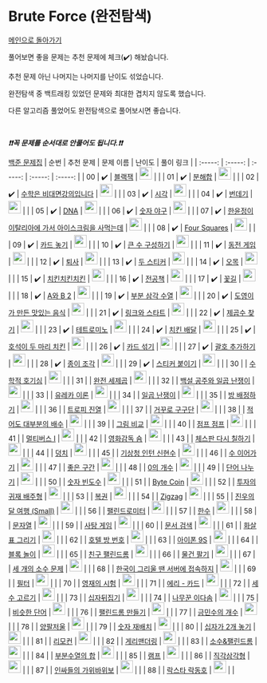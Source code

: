 # Brute Force (완전탐색)

[메인으로 돌아가기](https://github.com/tony9402/baekjoon)

풀어보면 좋을 문제는 추천 문제에 체크(:heavy_check_mark:) 해놨습니다.

추천 문제 아닌 나머지는 나머지를 난이도 섞었습니다.

완전탐색 중 백트래킹 있었던 문제와 최대한 겹치지 않도록 했습니다.

다른 알고리즘 풀었어도 완전탐색으로 풀어보시면 좋습니다.

<br>

***❗️❗️꼭 문제를 순서대로 안풀어도 됩니다.❗️❗️***

[백준 문제집](https://www.acmicpc.net/workbook/view/7271)
|          순번          |        추천 문제         |        문제 이름         |         난이도          |        풀이 링크         |
| :-----: | :-----: | :-----: | :-----: | :-----: |
| 00 |  :heavy_check_mark:  | <a href="http://boj.kr/2798" target="_blank">블랙잭</a> | <img height="25px" width="25px=" src="https://static.solved.ac/tier_small/4.svg"/> |                      |
| 01 |  :heavy_check_mark:  | <a href="http://boj.kr/2231" target="_blank">분해합</a> | <img height="25px" width="25px=" src="https://static.solved.ac/tier_small/4.svg"/> |                      |
| 02 |  :heavy_check_mark:  | <a href="http://boj.kr/19532" target="_blank">수학은 비대면강의입니다</a> | <img height="25px" width="25px=" src="https://static.solved.ac/tier_small/4.svg"/> |                      |
| 03 |  :heavy_check_mark:  | <a href="http://boj.kr/18312" target="_blank">시각</a> | <img height="25px" width="25px=" src="https://static.solved.ac/tier_small/4.svg"/> |                      |
| 04 |  :heavy_check_mark:  | <a href="http://boj.kr/15721" target="_blank">번데기</a> | <img height="25px" width="25px=" src="https://static.solved.ac/tier_small/5.svg"/> |                      |
| 05 |  :heavy_check_mark:  | <a href="http://boj.kr/1969" target="_blank">DNA</a> | <img height="25px" width="25px=" src="https://static.solved.ac/tier_small/6.svg"/> |                      |
| 06 |  :heavy_check_mark:  | <a href="http://boj.kr/2503" target="_blank">숫자 야구</a> | <img height="25px" width="25px=" src="https://static.solved.ac/tier_small/6.svg"/> |                      |
| 07 |  :heavy_check_mark:  | <a href="http://boj.kr/2422" target="_blank">한윤정이 이탈리아에 가서 아이스크림을 사먹는데</a> | <img height="25px" width="25px=" src="https://static.solved.ac/tier_small/6.svg"/> |                      |
| 08 |  :heavy_check_mark:  | <a href="http://boj.kr/17626" target="_blank">Four Squares</a> | <img height="25px" width="25px=" src="https://static.solved.ac/tier_small/6.svg"/> |                      |
| 09 |  :heavy_check_mark:  | <a href="http://boj.kr/5568" target="_blank">카드 놓기</a> | <img height="25px" width="25px=" src="https://static.solved.ac/tier_small/6.svg"/> |                      |
| 10 |  :heavy_check_mark:  | <a href="http://boj.kr/18511" target="_blank">큰 수 구성하기</a> | <img height="25px" width="25px=" src="https://static.solved.ac/tier_small/6.svg"/> |                      |
| 11 |  :heavy_check_mark:  | <a href="http://boj.kr/9079" target="_blank">동전 게임</a> | <img height="25px" width="25px=" src="https://static.solved.ac/tier_small/6.svg"/> |                      |
| 12 |  :heavy_check_mark:  | <a href="http://boj.kr/14501" target="_blank">퇴사</a> | <img height="25px" width="25px=" src="https://static.solved.ac/tier_small/7.svg"/> |                      |
| 13 |  :heavy_check_mark:  | <a href="http://boj.kr/16937" target="_blank">두 스티커</a> | <img height="25px" width="25px=" src="https://static.solved.ac/tier_small/7.svg"/> |                      |
| 14 |  :heavy_check_mark:  | <a href="http://boj.kr/2615" target="_blank">오목</a> | <img height="25px" width="25px=" src="https://static.solved.ac/tier_small/8.svg"/> |                      |
| 15 |  :heavy_check_mark:  | <a href="http://boj.kr/16439" target="_blank">치킨치킨치킨</a> | <img height="25px" width="25px=" src="https://static.solved.ac/tier_small/8.svg"/> |                      |
| 16 |  :heavy_check_mark:  | <a href="http://boj.kr/16508" target="_blank">전공책</a> | <img height="25px" width="25px=" src="https://static.solved.ac/tier_small/8.svg"/> |                      |
| 17 |  :heavy_check_mark:  | <a href="http://boj.kr/14620" target="_blank">꽃길</a> | <img height="25px" width="25px=" src="https://static.solved.ac/tier_small/9.svg"/> |                      |
| 18 |  :heavy_check_mark:  | <a href="http://boj.kr/12919" target="_blank">A와 B 2</a> | <img height="25px" width="25px=" src="https://static.solved.ac/tier_small/9.svg"/> |                      |
| 19 |  :heavy_check_mark:  | <a href="http://boj.kr/1548" target="_blank">부분 삼각 수열</a> | <img height="25px" width="25px=" src="https://static.solved.ac/tier_small/9.svg"/> |                      |
| 20 |  :heavy_check_mark:  | <a href="http://boj.kr/2961" target="_blank">도영이가 만든 맛있는 음식</a> | <img height="25px" width="25px=" src="https://static.solved.ac/tier_small/10.svg"/> |                      |
| 21 |  :heavy_check_mark:  | <a href="http://boj.kr/15661" target="_blank">링크와 스타트</a> | <img height="25px" width="25px=" src="https://static.solved.ac/tier_small/10.svg"/> |                      |
| 22 |  :heavy_check_mark:  | <a href="http://boj.kr/1025" target="_blank">제곱수 찾기</a> | <img height="25px" width="25px=" src="https://static.solved.ac/tier_small/11.svg"/> |                      |
| 23 |  :heavy_check_mark:  | <a href="http://boj.kr/14500" target="_blank">테트로미노</a> | <img height="25px" width="25px=" src="https://static.solved.ac/tier_small/11.svg"/> |                      |
| 24 |  :heavy_check_mark:  | <a href="http://boj.kr/15686" target="_blank">치킨 배달</a> | <img height="25px" width="25px=" src="https://static.solved.ac/tier_small/11.svg"/> |                      |
| 25 |  :heavy_check_mark:  | <a href="http://boj.kr/21278" target="_blank">호석이 두 마리 치킨</a> | <img height="25px" width="25px=" src="https://static.solved.ac/tier_small/11.svg"/> |                      |
| 26 |  :heavy_check_mark:  | <a href="http://boj.kr/21315" target="_blank">카드 섞기</a> | <img height="25px" width="25px=" src="https://static.solved.ac/tier_small/11.svg"/> |                      |
| 27 |  :heavy_check_mark:  | <a href="http://boj.kr/16637" target="_blank">괄호 추가하기</a> | <img height="25px" width="25px=" src="https://static.solved.ac/tier_small/13.svg"/> |                      |
| 28 |  :heavy_check_mark:  | <a href="http://boj.kr/14391" target="_blank">종이 조각</a> | <img height="25px" width="25px=" src="https://static.solved.ac/tier_small/13.svg"/> |                      |
| 29 |  :heavy_check_mark:  | <a href="http://boj.kr/18808" target="_blank">스티커 붙이기</a> | <img height="25px" width="25px=" src="https://static.solved.ac/tier_small/13.svg"/> |                      |
| 30 |                      | <a href="http://boj.kr/9094" target="_blank">수학적 호기심</a> | <img height="25px" width="25px=" src="https://static.solved.ac/tier_small/3.svg"/> |                      |
| 31 |                      | <a href="http://boj.kr/4690" target="_blank">완전 세제곱</a> | <img height="25px" width="25px=" src="https://static.solved.ac/tier_small/3.svg"/> |                      |
| 32 |                      | <a href="http://boj.kr/3040" target="_blank">백설 공주와 일곱 난쟁이</a> | <img height="25px" width="25px=" src="https://static.solved.ac/tier_small/4.svg"/> |                      |
| 33 |                      | <a href="http://boj.kr/10448" target="_blank">유레카 이론</a> | <img height="25px" width="25px=" src="https://static.solved.ac/tier_small/4.svg"/> |                      |
| 34 |                      | <a href="http://boj.kr/2309" target="_blank">일곱 난쟁이</a> | <img height="25px" width="25px=" src="https://static.solved.ac/tier_small/4.svg"/> |                      |
| 35 |                      | <a href="http://boj.kr/14697" target="_blank">방 배정하기</a> | <img height="25px" width="25px=" src="https://static.solved.ac/tier_small/4.svg"/> |                      |
| 36 |                      | <a href="http://boj.kr/1668" target="_blank">트로피 진열</a> | <img height="25px" width="25px=" src="https://static.solved.ac/tier_small/4.svg"/> |                      |
| 37 |                      | <a href="http://boj.kr/13410" target="_blank">거꾸로 구구단</a> | <img height="25px" width="25px=" src="https://static.solved.ac/tier_small/4.svg"/> |                      |
| 38 |                      | <a href="http://boj.kr/1145" target="_blank">적어도 대부분의 배수</a> | <img height="25px" width="25px=" src="https://static.solved.ac/tier_small/5.svg"/> |                      |
| 39 |                      | <a href="http://boj.kr/2160" target="_blank">그림 비교</a> | <img height="25px" width="25px=" src="https://static.solved.ac/tier_small/5.svg"/> |                      |
| 40 |                      | <a href="http://boj.kr/18512" target="_blank">점프 점프</a> | <img height="25px" width="25px=" src="https://static.solved.ac/tier_small/5.svg"/> |                      |
| 41 |                      | <a href="http://boj.kr/18868" target="_blank">멀티버스 Ⅰ</a> | <img height="25px" width="25px=" src="https://static.solved.ac/tier_small/5.svg"/> |                      |
| 42 |                      | <a href="http://boj.kr/1436" target="_blank">영화감독 숌</a> | <img height="25px" width="25px=" src="https://static.solved.ac/tier_small/6.svg"/> |                      |
| 43 |                      | <a href="http://boj.kr/1018" target="_blank">체스판 다시 칠하기</a> | <img height="25px" width="25px=" src="https://static.solved.ac/tier_small/6.svg"/> |                      |
| 44 |                      | <a href="http://boj.kr/7568" target="_blank">덩치</a> | <img height="25px" width="25px=" src="https://static.solved.ac/tier_small/6.svg"/> |                      |
| 45 |                      | <a href="http://boj.kr/2435" target="_blank">기상청 인턴 신현수</a> | <img height="25px" width="25px=" src="https://static.solved.ac/tier_small/6.svg"/> |                      |
| 46 |                      | <a href="http://boj.kr/2635" target="_blank">수 이어가기</a> | <img height="25px" width="25px=" src="https://static.solved.ac/tier_small/6.svg"/> |                      |
| 47 |                      | <a href="http://boj.kr/1059" target="_blank">좋은 구간</a> | <img height="25px" width="25px=" src="https://static.solved.ac/tier_small/6.svg"/> |                      |
| 48 |                      | <a href="http://boj.kr/11170" target="_blank">0의 개수</a> | <img height="25px" width="25px=" src="https://static.solved.ac/tier_small/6.svg"/> |                      |
| 49 |                      | <a href="http://boj.kr/1251" target="_blank">단어 나누기</a> | <img height="25px" width="25px=" src="https://static.solved.ac/tier_small/6.svg"/> |                      |
| 50 |                      | <a href="http://boj.kr/14912" target="_blank">숫자 빈도수</a> | <img height="25px" width="25px=" src="https://static.solved.ac/tier_small/6.svg"/> |                      |
| 51 |                      | <a href="http://boj.kr/17521" target="_blank">Byte Coin</a> | <img height="25px" width="25px=" src="https://static.solved.ac/tier_small/6.svg"/> |                      |
| 52 |                      | <a href="http://boj.kr/19947" target="_blank">투자의 귀재 배주형</a> | <img height="25px" width="25px=" src="https://static.solved.ac/tier_small/6.svg"/> |                      |
| 53 |                      | <a href="http://boj.kr/1359" target="_blank">복권</a> | <img height="25px" width="25px=" src="https://static.solved.ac/tier_small/6.svg"/> |                      |
| 54 |                      | <a href="http://boj.kr/15779" target="_blank">Zigzag</a> | <img height="25px" width="25px=" src="https://static.solved.ac/tier_small/6.svg"/> |                      |
| 55 |                      | <a href="http://boj.kr/17484" target="_blank">진우의 달 여행 (Small)</a> | <img height="25px" width="25px=" src="https://static.solved.ac/tier_small/6.svg"/> |                      |
| 56 |                      | <a href="http://boj.kr/4096" target="_blank">팰린드로미터</a> | <img height="25px" width="25px=" src="https://static.solved.ac/tier_small/6.svg"/> |                      |
| 57 |                      | <a href="http://boj.kr/1065" target="_blank">한수</a> | <img height="25px" width="25px=" src="https://static.solved.ac/tier_small/7.svg"/> |                      |
| 58 |                      | <a href="http://boj.kr/1120" target="_blank">문자열</a> | <img height="25px" width="25px=" src="https://static.solved.ac/tier_small/7.svg"/> |                      |
| 59 |                      | <a href="http://boj.kr/3085" target="_blank">사탕 게임</a> | <img height="25px" width="25px=" src="https://static.solved.ac/tier_small/7.svg"/> |                      |
| 60 |                      | <a href="http://boj.kr/1543" target="_blank">문서 검색</a> | <img height="25px" width="25px=" src="https://static.solved.ac/tier_small/7.svg"/> |                      |
| 61 |                      | <a href="http://boj.kr/15970" target="_blank">화살표 그리기</a> | <img height="25px" width="25px=" src="https://static.solved.ac/tier_small/7.svg"/> |                      |
| 62 |                      | <a href="http://boj.kr/5671" target="_blank">호텔 방 번호</a> | <img height="25px" width="25px=" src="https://static.solved.ac/tier_small/7.svg"/> |                      |
| 63 |                      | <a href="http://boj.kr/5883" target="_blank">아이폰 9S</a> | <img height="25px" width="25px=" src="https://static.solved.ac/tier_small/7.svg"/> |                      |
| 64 |                      | <a href="http://boj.kr/16951" target="_blank">블록 놀이</a> | <img height="25px" width="25px=" src="https://static.solved.ac/tier_small/7.svg"/> |                      |
| 65 |                      | <a href="http://boj.kr/15270" target="_blank">친구 팰린드롬</a> | <img height="25px" width="25px=" src="https://static.solved.ac/tier_small/7.svg"/> |                      |
| 66 |                      | <a href="http://boj.kr/1487" target="_blank">물건 팔기</a> | <img height="25px" width="25px=" src="https://static.solved.ac/tier_small/8.svg"/> |                      |
| 67 |                      | <a href="http://boj.kr/11502" target="_blank">세 개의 소수 문제</a> | <img height="25px" width="25px=" src="https://static.solved.ac/tier_small/8.svg"/> |                      |
| 68 |                      | <a href="http://boj.kr/9996" target="_blank">한국이 그리울 땐 서버에 접속하지</a> | <img height="25px" width="25px=" src="https://static.solved.ac/tier_small/8.svg"/> |                      |
| 69 |                      | <a href="http://boj.kr/1895" target="_blank">필터</a> | <img height="25px" width="25px=" src="https://static.solved.ac/tier_small/8.svg"/> |                      |
| 70 |                      | <a href="http://boj.kr/19949" target="_blank">영재의 시험</a> | <img height="25px" width="25px=" src="https://static.solved.ac/tier_small/8.svg"/> |                      |
| 71 |                      | <a href="http://boj.kr/15728" target="_blank">에리 - 카드</a> | <img height="25px" width="25px=" src="https://static.solved.ac/tier_small/8.svg"/> |                      |
| 72 |                      | <a href="http://boj.kr/1503" target="_blank">세 수 고르기</a> | <img height="25px" width="25px=" src="https://static.solved.ac/tier_small/8.svg"/> |                      |
| 73 |                      | <a href="http://boj.kr/10472" target="_blank">십자뒤집기</a> | <img height="25px" width="25px=" src="https://static.solved.ac/tier_small/9.svg"/> |                      |
| 74 |                      | <a href="http://boj.kr/1421" target="_blank">나무꾼 이다솜</a> | <img height="25px" width="25px=" src="https://static.solved.ac/tier_small/9.svg"/> |                      |
| 75 |                      | <a href="http://boj.kr/1411" target="_blank">비슷한 단어</a> | <img height="25px" width="25px=" src="https://static.solved.ac/tier_small/9.svg"/> |                      |
| 76 |                      | <a href="http://boj.kr/1254" target="_blank">팰린드롬 만들기</a> | <img height="25px" width="25px=" src="https://static.solved.ac/tier_small/10.svg"/> |                      |
| 77 |                      | <a href="http://boj.kr/1527" target="_blank">금민수의 개수</a> | <img height="25px" width="25px=" src="https://static.solved.ac/tier_small/10.svg"/> |                      |
| 78 |                      | <a href="http://boj.kr/17610" target="_blank">양팔저울</a> | <img height="25px" width="25px=" src="https://static.solved.ac/tier_small/10.svg"/> |                      |
| 79 |                      | <a href="http://boj.kr/16943" target="_blank">숫자 재배치</a> | <img height="25px" width="25px=" src="https://static.solved.ac/tier_small/10.svg"/> |                      |
| 80 |                      | <a href="http://boj.kr/17085" target="_blank">십자가 2개 놓기</a> | <img height="25px" width="25px=" src="https://static.solved.ac/tier_small/10.svg"/> |                      |
| 81 |                      | <a href="http://boj.kr/1107" target="_blank">리모컨</a> | <img height="25px" width="25px=" src="https://static.solved.ac/tier_small/11.svg"/> |                      |
| 82 |                      | <a href="http://boj.kr/17471" target="_blank">게리맨더링</a> | <img height="25px" width="25px=" src="https://static.solved.ac/tier_small/11.svg"/> |                      |
| 83 |                      | <a href="http://boj.kr/1747" target="_blank">소수&팰린드롬</a> | <img height="25px" width="25px=" src="https://static.solved.ac/tier_small/11.svg"/> |                      |
| 84 |                      | <a href="http://boj.kr/14225" target="_blank">부분수열의 합</a> | <img height="25px" width="25px=" src="https://static.solved.ac/tier_small/11.svg"/> |                      |
| 85 |                      | <a href="http://boj.kr/1034" target="_blank">램프</a> | <img height="25px" width="25px=" src="https://static.solved.ac/tier_small/11.svg"/> |                      |
| 86 |                      | <a href="http://boj.kr/1711" target="_blank">직각삼각형</a> | <img height="25px" width="25px=" src="https://static.solved.ac/tier_small/12.svg"/> |                      |
| 87 |                      | <a href="http://boj.kr/16986" target="_blank">인싸들의 가위바위보</a> | <img height="25px" width="25px=" src="https://static.solved.ac/tier_small/13.svg"/> |                      |
| 88 |                      | <a href="http://boj.kr/1581" target="_blank">락스타 락동호</a> | <img height="25px" width="25px=" src="https://static.solved.ac/tier_small/13.svg"/> |                      |
